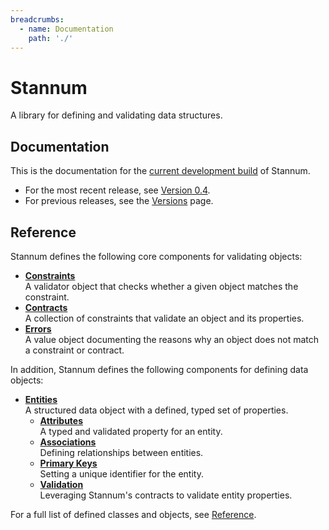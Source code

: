 ```yaml
---
breadcrumbs:
  - name: Documentation
    path: './'
---
```


# Stannum

A library for defining and validating data structures.

## Documentation

This is the documentation for the [current development build](https://github.com/sleepingkingstudios/stannum) of Stannum.

- For the most recent release, see [Version 0.4]({{site.baseurl}}/versions/0.4).
- For previous releases, see the [Versions]({{site.baseurl}}/versions) page.

## Reference

Stannum defines the following core components for validating objects:

- **[Constraints](./constraints)**
  <br>
  A validator object that checks whether a given object matches the constraint.
- **[Contracts](./contracts)**
  <br>
  A collection of constraints that validate an object and its properties.
- **[Errors](./errors)**
  <br>
  A value object documenting the reasons why an object does not match a
  constraint or contract.

In addition, Stannum defines the following components for defining data objects:

- **[Entities](./entities)**
  <br>
  A structured data object with a defined, typed set of properties.
  - **[Attributes](./entities#attributes)**
    <br>
    A typed and validated property for an entity.
  - **[Associations](./entities#associations)**
    <br>
    Defining relationships between entities.
  - **[Primary Keys](./entities#primary-keys)**
    <br>
    Setting a unique identifier for the entity.
  - **[Validation](./entities#validation)**
    <br>
    Leveraging Stannum's contracts to validate entity properties.

For a full list of defined classes and objects, see [Reference](./reference).
